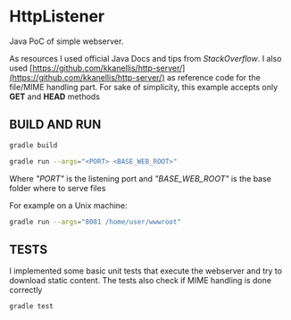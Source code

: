 # HttpListener

Java PoC of simple webserver.

As resources I used official Java Docs and tips from _StackOverflow_.
I also used [https://github.com/kkanellis/http-server/](https://github.com/kkanellis/http-server/) as reference code for the file/MIME handling part.
For sake of simplicity, this example accepts only **GET** and **HEAD** methods

## BUILD AND RUN

```bash
gradle build
```

```bash
gradle run --args="<PORT> <BASE_WEB_ROOT>"
```

Where _"PORT"_ is the listening port and _"BASE_WEB_ROOT"_ is the base folder where to serve files

For example on a Unix machine:

```bash
gradle run --args="8081 /home/user/wwwroot"
```

## TESTS

I implemented some basic unit tests that execute the webserver and try to download static content.
The tests also check if MIME handling is done correctly

```bash
gradle test
```
